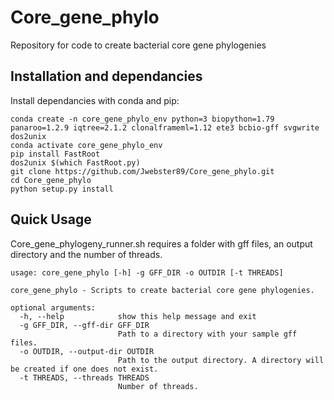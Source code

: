 # Core_gene_phylo
Repository for code to create bacterial core gene phylogenies

## Installation and dependancies

Install dependancies with conda and pip:

```
conda create -n core_gene_phylo_env python=3 biopython=1.79 panaroo=1.2.9 iqtree=2.1.2 clonalframeml=1.12 ete3 bcbio-gff svgwrite dos2unix
conda activate core_gene_phylo_env
pip install FastRoot
dos2unix $(which FastRoot.py)
git clone https://github.com/Jwebster89/Core_gene_phylo.git
cd Core_gene_phylo
python setup.py install
```

## Quick Usage
Core_gene_phylogeny_runner.sh requires a folder with gff files, an output directory and the number of threads.

```
usage: core_gene_phylo [-h] -g GFF_DIR -o OUTDIR [-t THREADS]

core_gene_phylo - Scripts to create bacterial core gene phylogenies.

optional arguments:
  -h, --help            show this help message and exit
  -g GFF_DIR, --gff-dir GFF_DIR
                        Path to a directory with your sample gff files.
  -o OUTDIR, --output-dir OUTDIR
                        Path to the output directory. A directory will be created if one does not exist.
  -t THREADS, --threads THREADS
                        Number of threads.
```
